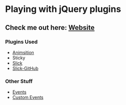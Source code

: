 <h1>Playing with jQuery plugins</h1>
<h2>Check me out here: <a href="https://jacobwylie.github.io/jquery-plugins/index.html">Website</a></h2>
<h3>Plugins Used</h3>
<ul>
	<li><a href="http://git.blivesta.com/animsition/">Animsition</a></li>
	<li><a href="http://stickyjs.com/"></a>Sticky</li>
	<li><a href="http://kenwheeler.github.io/slick/#settings">Slick</a></li>
	<li><a href="https://github.com/kenwheeler/slick/">Slick-GitHub</a></li>
</ul>
<h3>Other Stuff</h3>
<ul>
	<li><a href="http://learn.jquery.com/events/">Events</a></li>
	<li><a href="https://learn.jquery.com/events/introduction-to-custom-events/">Custom Events</a></li>
</ul>

